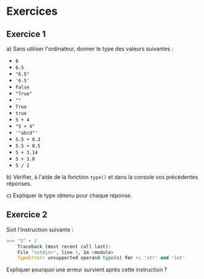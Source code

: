 # Exercices

## Exercice 1

a) Sans utiliser l'ordinateur, donner le type des valeurs suivantes :

- `8`
- `6.5`
- `"6.5"`
- `'6.5'`
- `False`
- `"True"`
- `""`
- `True`
- `true`
- `5 + 4`
- `"5 + 4"`
- `'"abcd"'`
- `5.5 + 0.3`
- `5.5 + 0.5`
- `5 + 3.14`
- `5 + 3.0`
- `5 / 2`

b) Vérifier, à l'aide de la fonction `type()` et dans la console vos précédentes réponses.

c) Expliquer le type obtenu pour chaque réponse.

## Exercice 2

Soit l'instruction suivante :

```python
>>> "3" + 2
    Traceback (most recent call last):
    File "<stdin>", line 1, in <module>
    TypeError: unsupported operand type(s) for +: 'str' and 'int'
```

Expliquer pourquoi une erreur survient après cette instruction ?